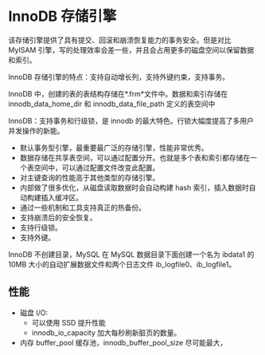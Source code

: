 # InnoDB 存储引擎

该存储引擎提供了具有提交、回滚和崩溃恢复能力的事务安全。但是对比 MyISAM 引擎，写的处理效率会差一些，并且会占用更多的磁盘空间以保留数据和索引。

InnoDB 存储引擎的特点：支持自动增长列，支持外键约束，支持事务。

InnoDB 中，创建的表的表结构存储在*.frm*文件中。数据和索引存储在 innodb_data_home_dir 和 innodb_data_file_path 定义的表空间中

InnoDB：支持事务和行级锁，是 innodb 的最大特色。行锁大幅度提高了多用户并发操作的新能。

- 默认事务型引擎，最重要最广泛的存储引擎，性能非常优秀。
- 数据存储在共享表空间，可以通过配置分开。也就是多个表和索引都存储在一个表空间中，可以通过配置文件改变此配置。
- 对主键查询的性能高于其他类型的存储引擎。
- 内部做了很多优化，从磁盘读取数据时会自动构建 hash 索引，插入数据时自动构建插入缓冲区。
- 通过一些机制和工具支持真正的热备份。
- 支持崩溃后的安全恢复。
- 支持行级锁。
- 支持外键。

InnoDB 不创建目录，MySQL 在 MySQL 数据目录下面创建一个名为 ibdata1 的 10MB 大小的自动扩展数据文件和两个日志文件 ib_logfile0、ib_logfile1。

## 性能

- 磁盘 I/O:
  - 可以使用 SSD 提升性能
  - innodb_io_capacity 加大每秒刷新脏页的数量。
- 内存
  buffer_pool 缓存池，innodb_buffer_pool_size 尽可能最大，
